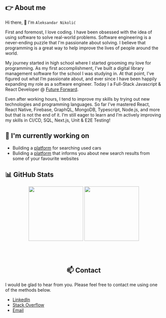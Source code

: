 ## :point_right: About me

Hi there, 👋 I'm `Aleksandar Nikolić`

First and foremost, I love coding. I have been obsessed with the idea of using software to solve real-world problems. Software engineering is a never-ending puzzle that I'm passionate about solving. I believe that programming is a great way to help improve the lives of people around the world.

My journey started in high school where I started grooming my love for programming. As my first accomplishment, I’ve built a digital library management software for the school I was studying in. At that point, I’ve figured out what I’m passionate about, and ever since I have been happily expanding my role as a software engineer. Today I a Full-Stack Javascript & React Developer @ [Future Forward](https://futureforward.nl/).

Even after working hours, I tend to improve my skills by trying out new technologies and programming languages. So far I’ve mastered React, React Native, Firebase, GraphQL, MongoDB, Typescript, Node.js, and more but that is not the end of it. I’m still eager to learn and I’m actively improving my skills in CI/CD, SQL, Next.js, Unit & E2E Testing!

## :telescope: I'm currently working on

- Building a [platform](https://www.autopretraga.rs/) for searching used cars 
- Buliding a [platform](https://obavestime.rs/) that informs you about new search results from some of your favourite websites

## :bar_chart: GitHub Stats

<!--
[![trophy](https://github-profile-trophy.vercel.app/?username=kubanac95)](https://github.com/ryo-ma/github-profile-trophy)
[![Top Langs](https://github-readme-stats.vercel.app/api/top-langs/?username=anuraghazra&layout=compact)](https://github.com/anuraghazra/github-readme-stats)
-->

<div align="center">

  <img height="175px" src="https://github-readme-stats.vercel.app/api?username=kubanac95&show_icons=true&theme=tokyonight&include_all_commits=true&count_private=true&border_radius=0&hide_border=true"/>

  <img style="margin-bottom: 50px;" height="175px" src="https://github-readme-stats.vercel.app/api/top-langs/?username=kubanac95&layout=compact&langs_count=9&border_radius=0&hide_border=true&theme=tokyonight&card_width=319"/>

<div>

## :mailbox: Contact
  
<div align='left'>

  I would be glad to hear from you. Please feel free to contact me using one of the methods below.

  - [LinkedIn](https://www.linkedin.com/in/a-nikolic/)
  - [Stack Overflow](https://stackoverflow.com/users/7784769/aleksandar-nikolic)
  - [Email](mailto:aleksandar.nikolic.01@outlook.com)

<div>

<!--
**kubanac95/kubanac95** is a ✨ _special_ ✨ repository because its `README.md` (this file) appears on your GitHub profile.

Here are some ideas to get you started:

- 🔭 I’m currently working on ...
- 🌱 I’m currently learning ...
- 👯 I’m looking to collaborate on ...
- 🤔 I’m looking for help with ...
- 💬 Ask me about ...
- 📫 How to reach me: ...
- 😄 Pronouns: ...
- ⚡ Fun fact: ...
-->
